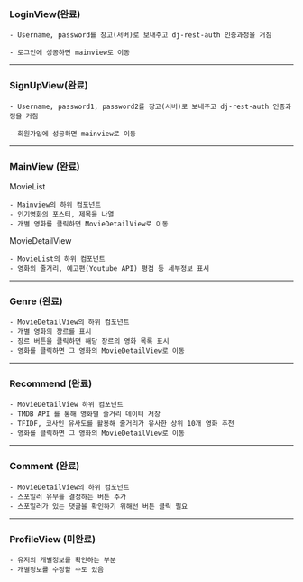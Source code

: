 ### **LoginView(완료)**
    - Username, password를 장고(서버)로 보내주고 dj-rest-auth 인증과정을 거침
    
    - 로그인에 성공하면 mainview로 이동

---

### **SignUpView(완료)**

    - Username, password1, password2를 장고(서버)로 보내주고 dj-rest-auth 인증과정을 거침

    - 회원가입에 성공하면 mainview로 이동

--- 

### **MainView (완료)**

MovieList 

    - Mainview의 하위 컴포넌트
    - 인기영화의 포스터, 제목을 나열
    - 개별 영화를 클릭하면 MovieDetailView로 이동
 
 MovieDetailView

    - MovieList의 하위 컴포넌트
    - 영화의 줄거리, 예고편(Youtube API) 평점 등 세부정보 표시  
 ---

 ### **Genre (완료)**  
    - MovieDetailView의 하위 컴포넌트
    - 개별 영화의 장르를 표시
    - 장르 버튼을 클릭하면 해당 장르의 영화 목록 표시
    - 영화를 클릭하면 그 영화의 MovieDetailView로 이동
---

### **Recommend (완료)**  
    - MovieDetailView 하위 컴포넌트
    - TMDB API 를 통해 영화별 줄거리 데이터 저장
    - TFIDF, 코사인 유사도를 활용해 줄거리가 유사한 상위 10개 영화 추천
    - 영화를 클릭하면 그 영화의 MovieDetailView로 이동

--- 
### **Comment (완료)**
    - MovieDetailView의 하위 컴포넌트
    - 스포일러 유무를 결정하는 버튼 추가
    - 스포일러가 있는 댓글을 확인하기 위해선 버튼 클릭 필요
---

### **ProfileView (미완료)**
    - 유저의 개별정보를 확인하는 부분
    - 개별정보를 수정할 수도 있음

